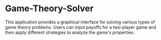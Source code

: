# Game-Theory-Solver
This application provides a graphical interface for solving various types of game theory problems. Users can input payoffs for a two-player game and then apply different strategies to analyze the game's properties.
